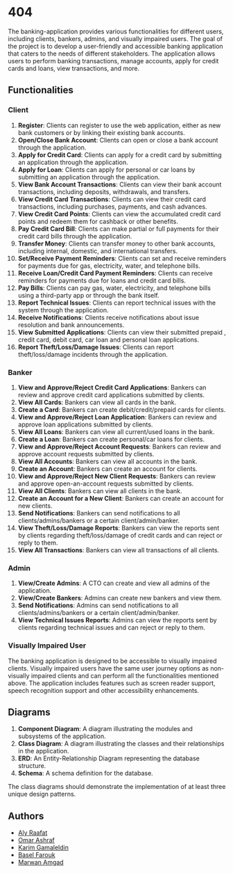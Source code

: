 # 404
The banking-application provides various functionalities for different users, including clients, bankers, admins, and visually impaired users. The goal of the project is to develop a user-friendly and accessible banking application that caters to the needs of different stakeholders. The application allows users to perform banking transactions, manage accounts, apply for credit cards and loans, view transactions, and more.

## Functionalities

### Client

1. **Register**: Clients can register to use the web application, either as new bank customers or by linking their existing bank accounts.
2. **Open/Close Bank Account**: Clients can open or close a bank account through the application.
3. **Apply for Credit Card**: Clients can apply for a credit card by submitting an application through the application.
4. **Apply for Loan**: Clients can apply for personal or car loans by submitting an application through the application.
5. **View Bank Account Transactions**: Clients can view their bank account transactions, including deposits, withdrawals, and transfers.
6. **View Credit Card Transactions**: Clients can view their credit card transactions, including purchases, payments, and cash advances.
7. **View Credit Card Points**: Clients can view the accumulated credit card points and redeem them for cashback or other benefits.
8. **Pay Credit Card Bill**: Clients can make partial or full payments for their credit card bills through the application.
9. **Transfer Money**: Clients can transfer money to other bank accounts, including internal, domestic, and international transfers.
10. **Set/Receive Payment Reminders**: Clients can set and receive reminders for payments due for gas, electricity, water, and telephone bills.
11. **Receive Loan/Credit Card Payment Reminders**: Clients can receive reminders for payments due for loans and credit card bills.
12. **Pay Bills**: Clients can pay gas, water, electricity, and telephone bills using a third-party app or through the bank itself.
13. **Report Technical Issues**: Clients can report technical issues with the system through the application.
14. **Receive Notifications**: Clients receive notifications about issue resolution and bank announcements.
15. **View Submitted Applications**: Clients can view their submitted prepaid , credit card, debit card, car loan and personal loan applications.
16. **Report Theft/Loss/Damage Issues**: Clients can report theft/loss/damage incidents through the application. 

### Banker

1. **View and Approve/Reject Credit Card Applications**: Bankers can review and approve credit card applications submitted by clients.
2. **View All Cards**: Bankers can view all cards in the bank.
3. **Create a Card**: Bankers can create debit/credit/prepaid cards for clients.
4. **View and Approve/Reject Loan Application**: Bankers can review and approve loan applications submitted by clients.
5. **View All Loans**: Bankers can view all current/used loans in the bank.
6. **Create a Loan**: Bankers can create personal/car loans for clients.
7. **View and Approve/Reject Account Requests**: Bankers can review and approve account requests submitted by clients.
8. **View All Accounts**: Bankers can view all accounts in the bank.
9. **Create an Account**: Bankers can create an account for clients.
10. **View and Approve/Reject New Client Requests**: Bankers can review and approve open-an-account requests submitted by clients.
11. **View All Clients**: Bankers can view all clients in the bank.
12. **Create an Account for a New Client**: Bankers can create an account for new clients.
13. **Send Notifications**: Bankers can send notifications to all clients/admins/bankers or a certain client/admin/banker.
14. **View Theft/Loss/Damage Reports**: Bankers can view the reports sent by clients regarding theft/loss/damage of credit cards and can reject or reply to them.
15. **View All Transactions**: Bankers can view all transactions of all clients.  

### Admin

1. **View/Create Admins**: A CTO can create and view all admins of the application.
2. **View/Create Bankers**: Admins can create new bankers and view them.
3. **Send Notifications**: Admins can send notifications to all clients/admins/bankers or a certain client/admin/banker.
4. **View Technical Issues Reports**: Admins can view the reports sent by clients regarding technical issues and can reject or reply to them. 

### Visually Impaired User

The banking application is designed to be accessible to visually impaired clients. Visually impaired users have the same user journey options as non-visually impaired clients and can perform all the functionalities mentioned above. The application includes features such as screen reader support, speech recognition support and other accessibility enhancements.

## Diagrams

1. **Component Diagram**: A diagram illustrating the modules and subsystems of the application.
2. **Class Diagram**: A diagram illustrating the classes and their relationships in the application.
3. **ERD**: An Entity-Relationship Diagram representing the database structure.
4. **Schema**: A schema definition for the database.

The class diagrams should demonstrate the implementation of at least three unique design patterns.

## Authors

- [Aly Raafat](https://github.com/alyraafat)
- [Omar Ashraf](https://github.com/OmarAshraf-02)
- [Karim Gamaleldin](https://github.com/karimgamaleldin)
- [Basel Farouk](https://github.com/basel68)
- [Marwan Amgad](https://github.com/marwanamgad)

